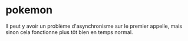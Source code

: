# pokemon

Il peut y avoir un problème d'asynchronisme sur le premier appelle, mais sinon cela fonctionne plus tôt bien en temps normal.
